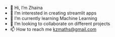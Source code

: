 - 👋 Hi, I’m Zhaina
- 👀 I’m interested in creating streamlit apps
- 🌱 I’m currently learning Machine Learning
- 💞️ I’m looking to collaborate on different projects
- 📫 How to reach me kzmaths@gmail.com

<!---
zhaina1501/zhaina1501 is a ✨ special ✨ repository because its `README.md` (this file) appears on your GitHub profile.
You can click the Preview link to take a look at your changes.
--->
